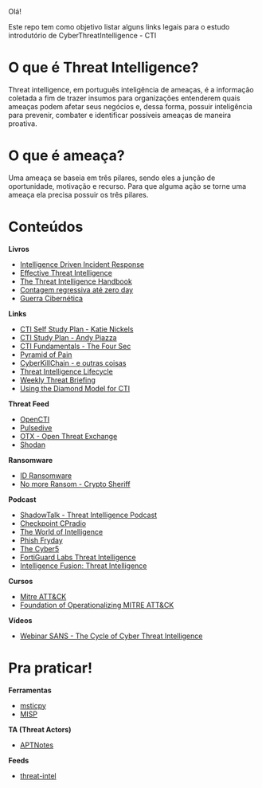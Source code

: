 Olá!

Este repo tem como objetivo listar alguns links legais para o estudo introdutório de CyberThreatIntelligence - CTI  
# O que é Threat Intelligence?  
Threat intelligence, em português inteligência de ameaças, é a informação coletada a fim de trazer insumos para organizações entenderem quais ameaças podem afetar seus negócios e, dessa forma, possuir inteligência para prevenir, combater e identificar possíveis ameaças de maneira proativa.

# O que é ameaça? 
Uma ameaça se baseia em três pilares, sendo eles a junção de oportunidade, motivação e recurso. Para que alguma ação se torne uma ameaça ela precisa possuir os três pilares.



# Conteúdos

**Livros**    
* [Intelligence Driven Incident Response](https://amzn.to/3OhRx7m)  
* [Effective Threat Intelligence](https://amzn.to/3B4KBb3)  
* [The Threat Intelligence Handbook](https://amzn.to/3PD1RrL)  
* [Contagem regressiva até zero day](https://amzn.to/3oa5R7B)   
* [Guerra Cibernética](https://amzn.to/3aMnvev) 

**Links**    
* [CTI Self Study Plan - Katie Nickels](https://medium.com/katies-five-cents/a-cyber-threat-intelligence-self-study-plan-part-1-968b5a8daf9a) 
* [CTI Study Plan - Andy Piazza](https://klrgrz.medium.com/cyber-threat-intelligence-study-plan-c60484d319cb)   
* [CTI Fundamentals - The Four Sec](https://medium.com/@thefoursec/threat-intelligence-the-fundamentals-fc582bba7b7)   
* [Pyramid of Pain](https://www.sans.org/tools/the-pyramid-of-pain/)   
* [CyberKillChain - e outras coisas](https://www.sans.org/blog/cyber-kill-chain-mitre-attack-purple-team/)   
* [Threat Intelligence Lifecycle](https://flashpoint.io/blog/threat-intelligence-lifecycle/)
* [Weekly Threat Briefing](https://cyware.com/weekly-threat-briefing)
* [Using the Diamond Model for CTI](https://warnerchad.medium.com/diamond-model-for-cti-5aba5ba5585) 

**Threat Feed**
* [OpenCTI](https://www.opencti.net.br)
* [Pulsedive](https://pulsedive.com/)
* [OTX - Open Threat Exchange](https://otx.alienvault.com/)
* [Shodan](https://www.shodan.io/)

**Ransomware**
* [ID Ransomware](https://id-ransomware.malwarehunterteam.com)
* [No more Ransom - Crypto Sheriff](https://www.nomoreransom.org/crypto-sheriff.php)

**Podcast**
* [ShadowTalk - Threat Intelligence Podcast](https://resources.digitalshadows.com/threat-intelligence-podcast-shadowtalk)
* [Checkpoint CPradio](https://cpradio.castos.com/)
* [The World of Intelligence](https://podcast.janes.com/public/68/The-World-of-Intelligence-50487d09)
* [Phish Fryday](https://podcastaddict.com/podcast/phish-fryday/3712893)
* [The Cyber5](https://www.nisos.com/podcasts/cyber5/)
* [FortiGuard Labs Threat Intelligence](https://soundcloud.com/fortiguardlabs)
* [Intelligence Fusion: Threat Intelligence](https://podcasts.apple.com/us/podcast/intelligence-fusion-threat-intelligence-podcasts/id1508134280)

**Cursos**   
* [Mitre ATT&CK](https://attack.mitre.org/resources/training/cti/)   
* [Foundation of Operationalizing MITRE ATT&CK](https://academy.attackiq.com/courses/foundations-of-operationalizing-mitre-attck) 

**Vídeos**   
* [Webinar SANS - The Cycle of Cyber Threat Intelligence](https://www.youtube.com/watch?v=J7e74QLVxCk)  

# Pra praticar!

**Ferramentas**
* [msticpy](https://github.com/microsoft/msticpy)
* [MISP](https://github.com/MISP/MISP)

**TA (Threat Actors)**
* [APTNotes](https://github.com/kbandla/APTnotes)

**Feeds**
* [threat-intel](https://threat-intel.xyz/)
